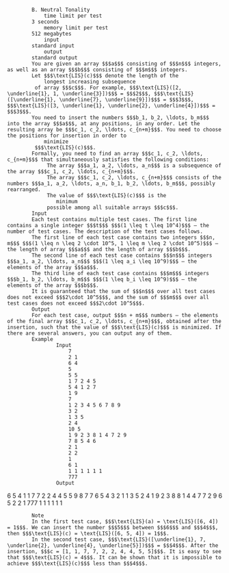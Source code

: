 			B. Neutral Tonality
				time limit per test
			3 seconds
				memory limit per test
			512 megabytes
				input
			standard input
				output
			standard output
			You are given an array $$$a$$$ consisting of $$$n$$$ integers, as well as an array $$$b$$$ consisting of $$$m$$$ integers.
			Let $$$\text{LIS}(c)$$$ denote the length of the 
				longest increasing subsequence
			 of array $$$c$$$. For example, $$$\text{LIS}([2, \underline{1}, 1, \underline{3}])$$$ = $$$2$$$, $$$\text{LIS}([\underline{1}, \underline{7}, \underline{9}])$$$ = $$$3$$$, $$$\text{LIS}([3, \underline{1}, \underline{2}, \underline{4}])$$$ = $$$3$$$.
			You need to insert the numbers $$$b_1, b_2, \ldots, b_m$$$ into the array $$$a$$$, at any positions, in any order. Let the resulting array be $$$c_1, c_2, \ldots, c_{n+m}$$$. You need to choose the positions for insertion in order to 
				minimize
			 $$$\text{LIS}(c)$$$.
			Formally, you need to find an array $$$c_1, c_2, \ldots, c_{n+m}$$$ that simultaneously satisfies the following conditions:
				 The array $$$a_1, a_2, \ldots, a_n$$$ is a subsequence of the array $$$c_1, c_2, \ldots, c_{n+m}$$$.
				 The array $$$c_1, c_2, \ldots, c_{n+m}$$$ consists of the numbers $$$a_1, a_2, \ldots, a_n, b_1, b_2, \ldots, b_m$$$, possibly rearranged.
				 The value of $$$\text{LIS}(c)$$$ is the 
					minimum
				 possible among all suitable arrays $$$c$$$.
			Input
			Each test contains multiple test cases. The first line contains a single integer $$$t$$$ $$$(1 \leq t \leq 10^4)$$$ — the number of test cases. The description of the test cases follows.
			The first line of each test case contains two integers $$$n, m$$$ $$$(1 \leq n \leq 2 \cdot 10^5, 1 \leq m \leq 2 \cdot 10^5)$$$ — the length of array $$$a$$$ and the length of array $$$b$$$.
			The second line of each test case contains $$$n$$$ integers $$$a_1, a_2, \ldots, a_n$$$ $$$(1 \leq a_i \leq 10^9)$$$ — the elements of the array $$$a$$$.
			The third line of each test case contains $$$m$$$ integers $$$b_1, b_2, \ldots, b_m$$$ $$$(1 \leq b_i \leq 10^9)$$$ — the elements of the array $$$b$$$.
			It is guaranteed that the sum of $$$n$$$ over all test cases does not exceed $$$2\cdot 10^5$$$, and the sum of $$$m$$$ over all test cases does not exceed $$$2\cdot 10^5$$$.
			Output
			For each test case, output $$$n + m$$$ numbers — the elements of the final array $$$c_1, c_2, \ldots, c_{n+m}$$$, obtained after the insertion, such that the value of $$$\text{LIS}(c)$$$ is minimized. If there are several answers, you can output any of them.
			Example
					Input
						7
						2 1
						6 4
						5
						5 5
						1 7 2 4 5
						5 4 1 2 7
						1 9
						7
						1 2 3 4 5 6 7 8 9
						3 2
						1 3 5
						2 4
						10 5
						1 9 2 3 8 1 4 7 2 9
						7 8 5 4 6
						2 1
						2 2
						1
						6 1
						1 1 1 1 1 1
						777
					Output
					
6 5 4
1 1 7 7 2 2 4 4 5 5
9 8 7 7 6 5 4 3 2 1
1 3 5 2 4
1 9 2 3 8 8 1 4 4 7 7 2 9 6 5
2 2 1
777 1 1 1 1 1 1

			Note
			In the first test case, $$$\text{LIS}(a) = \text{LIS}([6, 4]) = 1$$$. We can insert the number $$$5$$$ between $$$6$$$ and $$$4$$$, then $$$\text{LIS}(c) = \text{LIS}([6, 5, 4]) = 1$$$.
			In the second test case, $$$\text{LIS}([\underline{1}, 7, \underline{2}, \underline{4}, \underline{5}])$$$ = $$$4$$$. After the insertion, $$$c = [1, 1, 7, 7, 2, 2, 4, 4, 5, 5]$$$. It is easy to see that $$$\text{LIS}(c) = 4$$$. It can be shown that it is impossible to achieve $$$\text{LIS}(c)$$$ less than $$$4$$$.
